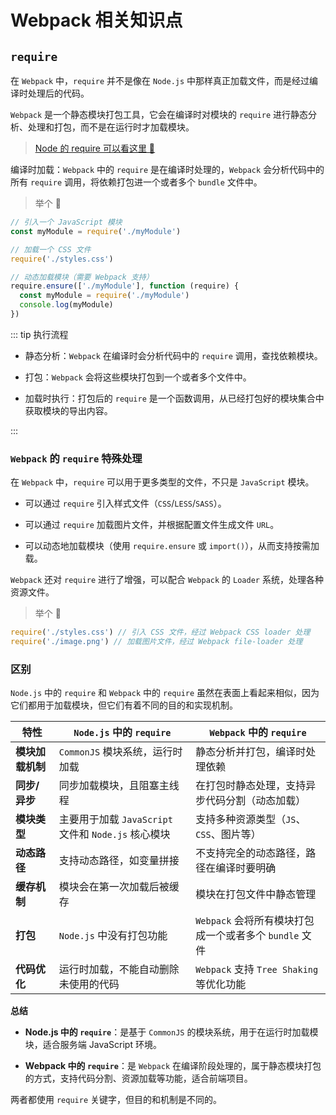# Webpack 相关知识点

## `require`

在 `Webpack` 中，`require` 并不是像在 `Node.js` 中那样真正加载文件，而是经过编译时处理后的代码。

`Webpack` 是一个静态模块打包工具，它会在编译时对模块的 `require` 进行静态分析、处理和打包，而不是在运行时才加载模块。

> [<u>Node 的 require 可以看这里 🚀</u>](/node/norm/commonJs.md#4require-命令)

编译时加载：`Webpack` 中的 `require` 是在编译时处理的，`Webpack` 会分析代码中的所有 `require` 调用，将依赖打包进一个或者多个 `bundle` 文件中。

> 举个 🌰

```js
// 引入一个 JavaScript 模块
const myModule = require('./myModule')

// 加载一个 CSS 文件
require('./styles.css')

// 动态加载模块（需要 Webpack 支持）
require.ensure(['./myModule'], function (require) {
  const myModule = require('./myModule')
  console.log(myModule)
})
```

::: tip 执行流程

- 静态分析：`Webpack` 在编译时会分析代码中的 `require` 调用，查找依赖模块。

- 打包：`Webpack` 会将这些模块打包到一个或者多个文件中。

- 加载时执行：打包后的 `require` 是一个函数调用，从已经打包好的模块集合中获取模块的导出内容。

:::

### `Webpack` 的 `require` 特殊处理

在 `Webpack` 中，`require` 可以用于更多类型的文件，不只是 `JavaScript` 模块。

- 可以通过 `require` 引入样式文件（`CSS`/`LESS`/`SASS`）。

- 可以通过 `require` 加载图片文件，并根据配置文件生成文件 `URL`。

- 可以动态地加载模块（使用 `require.ensure` 或 `import()`），从而支持按需加载。

`Webpack` 还对 `require` 进行了增强，可以配合 `Webpack` 的 `Loader` 系统，处理各种资源文件。

> 举个 🌰

```js
require('./styles.css') // 引入 CSS 文件，经过 Webpack CSS loader 处理
require('./image.png') // 加载图片文件，经过 Webpack file-loader 处理
```

### 区别

`Node.js` 中的 `require` 和 `Webpack` 中的 `require` 虽然在表面上看起来相似，因为它们都用于加载模块，但它们有着不同的目的和实现机制。

| 特性             | `Node.js` 中的 `require`                            | `Webpack` 中的 `require`                               |
| ---------------- | --------------------------------------------------- | ------------------------------------------------------ |
| **模块加载机制** | `CommonJS` 模块系统，运行时加载                     | 静态分析并打包，编译时处理依赖                         |
| **同步/异步**    | 同步加载模块，且阻塞主线程                          | 在打包时静态处理，支持异步代码分割（动态加载）         |
| **模块类型**     | 主要用于加载 `JavaScript` 文件和 `Node.js` 核心模块 | 支持多种资源类型（`JS`、`CSS`、图片等）                |
| **动态路径**     | 支持动态路径，如变量拼接                            | 不支持完全的动态路径，路径在编译时要明确               |
| **缓存机制**     | 模块会在第一次加载后被缓存                          | 模块在打包文件中静态管理                               |
| **打包**         | `Node.js` 中没有打包功能                            | `Webpack` 会将所有模块打包成一个或者多个 `bundle` 文件 |
| **代码优化**     | 运行时加载，不能自动删除未使用的代码                | `Webpack` 支持 `Tree Shaking` 等优化功能               |

**总结**

- **Node.js 中的 `require`**：是基于 `CommonJS` 的模块系统，用于在运行时加载模块，适合服务端 JavaScript 环境。

- **Webpack 中的 `require`**：是 `Webpack` 在编译阶段处理的，属于静态模块打包的方式，支持代码分割、资源加载等功能，适合前端项目。

两者都使用 `require` 关键字，但目的和机制是不同的。
